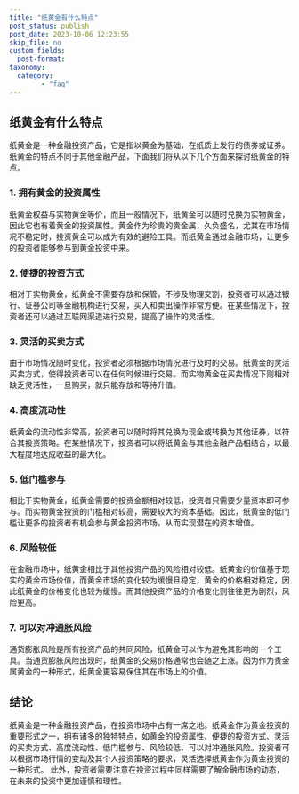 ```yaml
---
title: "纸黄金有什么特点"
post_status: publish
post_date: 2023-10-06 12:23:55
skip_file: no
custom_fields: 
  post-format: 
taxonomy:
  category:
        - "faq"
---
```


## 纸黄金有什么特点

纸黄金是一种金融投资产品，它是指以黄金为基础，在纸质上发行的债券或证券。纸黄金的特点不同于其他金融产品，下面我们将从以下几个方面来探讨纸黄金的特点。

### 1. 拥有黄金的投资属性

纸黄金权益与实物黄金等价，而且一般情况下，纸黄金可以随时兑换为实物黄金，因此它也有着黄金的投资属性。黄金作为珍贵的贵金属，久负盛名，尤其在市场情况不稳定时，投资黄金可以成为有效的避险工具。而纸黄金通过金融市场，让更多的投资者能够参与到黄金投资中来。

### 2. 便捷的投资方式

相对于实物黄金，纸黄金不需要存放和保管，不涉及物理交割，投资者可以通过银行、证券公司等金融机构进行交易，买入和卖出操作非常方便。在某些情况下，投资者还可以通过互联网渠道进行交易，提高了操作的灵活性。

### 3. 灵活的买卖方式

由于市场情况随时变化，投资者必须根据市场情况进行及时的交易。纸黄金的灵活买卖方式，使得投资者可以在任何时候进行交易。而实物黄金在买卖情况下则相对缺乏灵活性，一旦购买，就只能存放和等待升值。

### 4. 高度流动性

纸黄金的流动性非常高，投资者可以随时将其兑换为现金或转换为其他证券，以符合其投资策略。在某些情况下，投资者可以将纸黄金与其他金融产品相结合，以最大程度地达成收益的最大化。

### 5. 低门槛参与

相比于实物黄金，纸黄金需要的投资金额相对较低，投资者只需要少量资本即可参与。而实物黄金投资的门槛相对较高，需要较大的资本基础。因此，纸黄金的低门槛让更多的投资者有机会参与黄金投资市场，从而实现潜在的资本增值。

### 6. 风险较低

在金融市场中，纸黄金相比于其他投资产品的风险相对较低。纸黄金的价值基于现实的黄金市场价值，而黄金市场的变化较为缓慢且稳定，黄金的价格相对稳定，因此纸黄金的价格变化也较为缓慢。而其他投资产品的价格变化则往往更为剧烈，风险更高。

### 7. 可以对冲通胀风险

通货膨胀风险是所有投资产品的共同风险，纸黄金可以作为避免其影响的一个工具。当通货膨胀风险出现时，纸黄金的交易价格通常也会随之上涨。因为作为贵金属黄金的一种形式，纸黄金更容易保住其在市场上的价值。

## 结论

纸黄金是一种金融投资产品，在投资市场中占有一席之地。纸黄金作为黄金投资的重要形式之一，拥有诸多的独特特点，如黄金的投资属性、便捷的投资方式、灵活的买卖方式、高度流动性、低门槛参与、风险较低、可以对冲通胀风险。投资者可以根据市场行情的变动及其个人投资策略的要求，灵活选择纸黄金作为黄金投资的一种形式。 此外，投资者需要注意在投资过程中同样需要了解金融市场的动态，在未来的投资中更加谨慎和理性。
